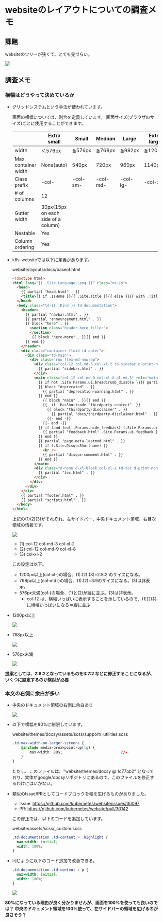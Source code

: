 # websiteのレイアウトについての調査メモ

## 課題

websiteのツリーが狭くて、とても見づらい。

![](./images/website_layout/k8sdoc_左側狭い.png)

## 調査メモ

### 横幅はどうやって決めているか

* グリッドシステムという手法が使われています。

  画面の横幅については、割合を定義しています。
  画面サイズ(ブラウザのサイズ)ごとに使用することができます。
  
  |                     |Extra small    |Small        |Medium       |Large        |Extra large  |
  |---                  |---            |---          |---          |---          |---          |
  |width                |＜576px        |≧576px      |≧768px      |≧992px      |≧1200px     |
  |Max container width  |None(auto)     |540px        |720px        |960px        |1140px       |
  |Class prefix         |-col-          |-col-sm-     |-col-md-     |-col-lg-     |-col-xl-     |
  |# of columns         |12             |             |             |             |             |
  |Gutter width         |30px(15px on each side of a column)  |  |  |             |             |
  |Nestable             |Yes            |             |             |             |             |
  |Column ordering      |Yes            |             |             |             |             |

* k8s-websiteでは以下に定義があります。
 
  website/layouts/docs/baseof.html

  ```html
  <!doctype html>
  <html lang="{{ .Site.Language.Lang }}" class="no-js">
    <head>
      {{ partial "head.html" . }}
      <title>{{ if .IsHome }}{{ .Site.Title }}{{ else }}{{ with .Title }}{{ . }} | {{ end }}{{ .Site.Title }}{{ end }}</title>
    </head>
    <body class="td-{{ .Kind }} td-documentation">
      <header>
        {{ partial "navbar.html" . }}
        {{ partial "announcement.html" . }}
        {{ block "hero" . }}
          <section class="header-hero filler">
          </section>
           {{ block "hero-more" . }}{{ end }}
        {{ end }}
      </header>
      <div class="container-fluid td-outer">
        <div class="td-main">
          <div class="row flex-md-nowrap">
            <div class="col-12 col-md-3 col-xl-2 td-sidebar d-print-none">          //★(1)
              {{ partial "sidebar.html" . }}
            </div>
            <main class="col-12 col-md-9 col-xl-8 pl-md-5" role="main">             //★(2)
              {{ if not .Site.Params.ui.breadcrumb_disable }}{{ partial "breadcrumb.html" . }}{{ end }}
              {{ block "deprecated" . }}
                {{ partial "deprecation-warning.html" . }}
              {{ end }}
                {{ block "main" . }}{{ end }}
                {{- if .HasShortcode "thirdparty-content" -}}
                  {{ block "thirdparty-disclaimer" . }}
                    {{ partial "docs/thirdparty-disclaimer.html" . }}
                  {{- end -}}
                {{- end -}}
              {{ if (and (not .Params.hide_feedback) (.Site.Params.ui.feedback.enable) (.Site.GoogleAnalytics)) }}
                {{ partial "feedback.html" .Site.Params.ui.feedback }}
              {{ end }}
              {{ partial "page-meta-lastmod.html" . }}
              {{ if (.Site.DisqusShortname) }}
                <br />
                {{ partial "disqus-comment.html" . }}
              {{ end }}
            </main>
            <div class="d-none d-xl-block col-xl-2 td-toc d-print-none">            //★(3)
              {{ partial "toc.html" . }}
            </div>
          </div>
        </div>
      </div>
      {{ partial "footer.html" . }}
      {{ partial "scripts.html" . }}
    </body>
  </html>
  ```
  
  上記の(1)(2)(3)がそれぞれ、左サイドバー、中央ドキュメント領域、右目次領域の情報です。
  
  ![](images/website_layout/k8sdoc_pane.png)
  
  * (1) col-12 col-md-3 col-xl-2
  * (2) col-12 col-md-9 col-xl-8
  * (3) col-xl-2
 
  この設定は以下。
  * 1200px以上(col-xl-)の場合、(1):(2):(3)=2:8:2 のサイズになる。
  * 768px以上(col-md-)の場合、(1):(2)=3:9のサイズになる。(3)は非表示。
  * 576px未満(col-)の場合、(1)と(2)が縦に並ぶ。(3)は非表示。
    * col-12 は、横幅いっぱいに表示することを示しているので、(1)(2)共に横幅いっぱいになる＝縦に並ぶ

* 1200px以上

  ![](./images/website_layout/k8sdoc_1200px.png)

* 768px以上

  ![](./images/website_layout/k8sdoc_768px.png)

* 576px未満

  ![](./images/website_layout/k8sdoc_576px.png)
  
**提案としては、2:8:2となっているものを3:7:2 などに修正することになるが、いくつに設定するのか検討が必要**

### 本文の右側に余白が多い

* 中央のドキュメント領域の右側に余白あり

  ![](images/website_layout/k8sdoc_p80_desc.png)
  
* 以下で横幅を80%に制限しています。

  website/themes/docsy/assets/scss/support/_utilities.scss

  ```css
  .td-max-width-on-larger-screens {
      @include media-breakpoint-up(lg) {
          max-width: 80%;                           //★
      }
  }
  ```

  ただし、このファイルは、"website/themes/docsy @ 1c77bb2" となっており、実体がgoogle/docsyリポジトリにあるので、このファイルを修正するわけにはいかない。
  
* 類似のIssue/PRとしてコードブロックを幅を広げるものがありました。

  * Issue: <https://github.com/kubernetes/website/issues/30097>
  * PR: <https://github.com/kubernetes/website/pull/30142>

  この修正では、以下のコードを追加しています。
  
  website/assets/scss/_custom.scss
  
  ```css
  .td-documentation .td-content > .highlight {
    max-width: initial;
    width: 100%;
  }  
  ```

* 同じように以下のコード追加で改善できる。

  ```css
  .td-documentation .td-content > p {
    max-width: initial;
    width: 100%;
  }  
  ```

  ![](images/website_layout/k8sdoc_p100.png)
  
**80%になっている理由が良く分かりませんが、画面を100%を使っても良いのでは？**
**中央のドキュメント領域を100%使って、左サイドバーの領域を広げるのが良さそう？**
